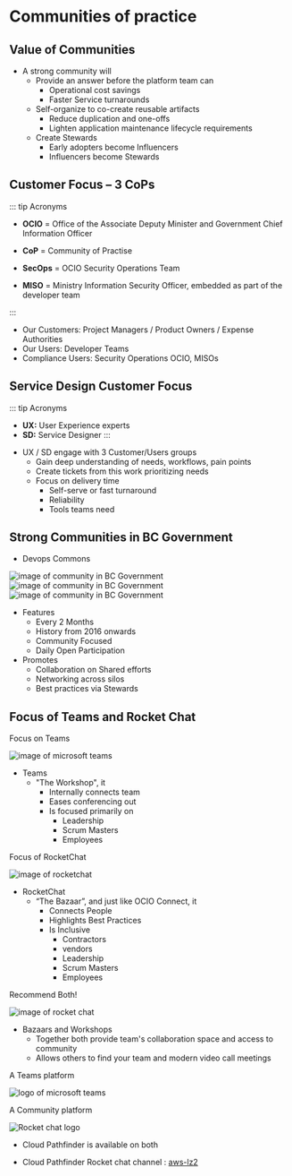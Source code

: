 # Communities of practice

## Value of Communities

* A strong community will
    * Provide an answer before the platform team can
        * Operational cost savings
        * Faster Service turnarounds
    * Self-organize to co-create reusable artifacts
        * Reduce duplication and one-offs
        * Lighten application maintenance lifecycle requirements
    * Create Stewards
        * Early adopters become Influencers
        * Influencers become Stewards

## Customer Focus – 3 CoPs

::: tip Acronyms

- **OCIO** = Office of the Associate Deputy Minister and Government Chief Information Officer

- **CoP** = Community of Practise

- **SecOps** = OCIO Security Operations Team

- **MISO** = Ministry Information Security Officer, embedded as part of the developer team

:::


* Our Customers: Project Managers / Product Owners / Expense Authorities  
* Our Users: Developer Teams
* Compliance Users: Security Operations OCIO, MISOs

## Service Design Customer Focus

::: tip Acronyms
- **UX:** User Experience experts
- **SD:** Service Designer
:::




* UX / SD engage with 3 Customer/Users groups
    * Gain deep understanding of needs, workflows, pain points
    * Create tickets from this work prioritizing needs
    * Focus on delivery time
        * Self-serve or fast turnaround
         * Reliability
        * Tools teams need

## Strong Communities in BC Government

* Devops Commons

![image of community in BC Government](./images/communities1.png)
![image of community in BC Government](./images/communities3.png)
![image of community in BC Government](./images/communities2.png)

* Features
    *  Every 2 Months
    * History from 2016 onwards
    * Community Focused
    * Daily Open Participation
* Promotes
    * Collaboration on Shared efforts
    * Networking across silos
    * Best practices via Stewards
    
## Focus of Teams and Rocket Chat
 Focus on Teams 

![image of microsoft teams](./images/teams.png)

* Teams
    * "The Workshop", it
        * Internally connects team
        * Eases conferencing out
        * Is focused primarily on 
            * Leadership
            * Scrum Masters
            * Employees

Focus of RocketChat

![image of rocketchat](./images/rocket_chat.png)

* RocketChat
    * “The Bazaar”, and just like OCIO Connect, it
        * Connects People
        * Highlights Best Practices
        * Is Inclusive 
            * Contractors
            * vendors
            * Leadership
            * Scrum Masters
            * Employees

Recommend Both!


![image of rocket chat](./images/teams_rocketchat.png)

* Bazaars and Workshops
    * Together both provide team's collaboration space and access to community
    * Allows others to find your team and modern video call meetings

A Teams platform

![logo of microsoft teams](./images/teams_logo.png)

A Community platform

![Rocket chat logo](./images/rocketchat_logo.png)




* Cloud Pathfinder is available on both 

* Cloud Pathfinder Rocket chat channel : [aws-lz2](https://chat.developer.gov.bc.ca/channel/aws-lz2)


